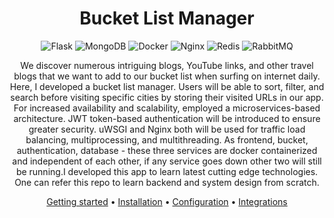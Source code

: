 
<div align="center">

# Bucket List Manager

![Flask](https://img.shields.io/badge/flask-%23000.svg?style=for-the-badge&logo=flask&logoColor=white)
![MongoDB](https://img.shields.io/badge/MongoDB-%234ea94b.svg?style=for-the-badge&logo=mongodb&logoColor=white)
![Docker](https://img.shields.io/badge/docker-%230db7ed.svg?style=for-the-badge&logo=docker&logoColor=white)
![Nginx](https://img.shields.io/badge/nginx-%23009639.svg?style=for-the-badge&logo=nginx&logoColor=white)
![Redis](https://img.shields.io/badge/redis-%23DD0031.svg?style=for-the-badge&logo=redis&logoColor=white)
![RabbitMQ](https://img.shields.io/badge/Rabbitmq-FF6600?style=for-the-badge&logo=rabbitmq&logoColor=white)

We discover numerous intriguing blogs, YouTube links, and other travel blogs that
we want to add to our bucket list when surfing on internet daily. Here, I developed
a bucket list manager. Users will be able to sort, filter, and search before
visiting specific cities by storing their visited URLs in our app. For increased
availability and scalability, employed a microservices-based architecture. JWT
token-based authentication will be introduced to ensure greater security. uWSGI and Nginx both will be used for traffic load
balancing, multiprocessing, and multithreading. As frontend, bucket, authentication, database - these three services
are docker containerized and independent of each other, if any service goes down other two will still be running.I developed this app to learn latest cutting edge technologies. One can refer this repo to learn backend and system design from scratch.

[Getting started](#getting-started) •
[Installation](#installation) •
[Configuration](#configuration) •
[Integrations](#third-party-integrations)

</div>
